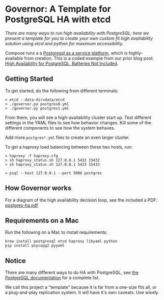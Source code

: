 # Governor: A Template for PostgreSQL HA with etcd

*There are many ways to run high availability with PostgreSQL; here we present a template for you to create your own custom fit high availability solution using etcd and python for maximum accessibility.*

Compose runs a a [Postgresql as a service platform](https://www.compose.io/postgresql), which is highly-available from creation.  This is a coded example from our prior blog post: [High Availability for PostgreSQL, Batteries Not Included](https://blog.compose.io/high-availability-for-postgresql-batteries-not-included/).

## Getting Started
To get started, do the following from different terminals:

```
> etcd --data-dir=data/etcd
> ./governor.py postgres0.yml
> ./governor.py postgres1.yml
```

From there, you will see a high-availability cluster start up. Test
different settings in the YAML files to see how behavior changes.  Kill
some of the different components to see how the system behaves.

Add more `postgres*.yml` files to create an even larger cluster.

To get a haproxy load balancing between these two hosts, run:

```
> haproxy -f haproxy.cfg
> sh haproxy_status.sh 127.0.0.1 5432 15432
> sh haproxy_status.sh 127.0.0.1 5433 15433
```

```
> psql --host 127.0.0.1 --port 5000 postgres
```

## How Governor works

For a diagram of the high availability decision loop, see the included a PDF: [postgres-ha.pdf](https://github.com/compose/template-etcd-based-postgres-ha/blob/master/postgres-ha.pdf)

## Requirements on a Mac

Run the following on a Mac to install requirements:

```
brew install postgresql etcd haproxy libyaml python
pip install psycopg2 pyyaml
```

## Notice

There are many different ways to do HA with PostgreSQL, see [the
PostgreSQL documentation](https://wiki.postgresql.org/wiki/Replication,_Clustering,_and_Connection_Pooling) for a complete list.

We call this project a "template" because it is far from a one-size fits
all, or a plug-and-play replication system.  It will have it's own
caveats.  Use wisely.
